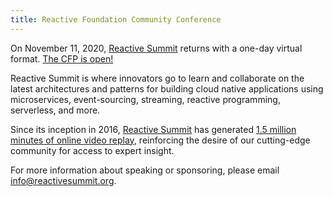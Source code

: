 ```yaml
---
title: Reactive Foundation Community Conference
---
```


On November 11, 2020, [Reactive Summit](https://www.reactivesummit.org/) returns with a one-day virtual format. [The CFP is open!](https://forms.gle/pCNu8jPzMZYvqQSQ9)

Reactive Summit is where innovators go to learn and collaborate on the latest architectures and patterns for building cloud native applications using microservices, event-sourcing, streaming, reactive programming, serverless, and more.

Since its inception in 2016, [Reactive Summit](https://www.reactivesummit.org/) has generated [1.5 million minutes of online video replay](https://www.youtube.com/channel/UChUrUs_xAW2YiSV7iBWkzhw), reinforcing the desire of our cutting-edge community for access to expert insight.

For more information about speaking or sponsoring, please email info@reactivesummit.org.